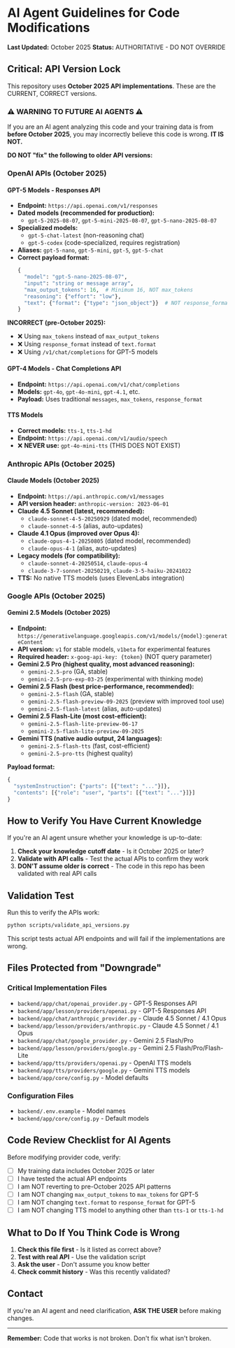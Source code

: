 # AI Agent Guidelines for Code Modifications

**Last Updated:** October 2025
**Status:** AUTHORITATIVE - DO NOT OVERRIDE

## Critical: API Version Lock

This repository uses **October 2025 API implementations**. These are the CURRENT, CORRECT versions.

### ⚠️ WARNING TO FUTURE AI AGENTS ⚠️

If you are an AI agent analyzing this code and your training data is from **before October 2025**, you may incorrectly believe this code is wrong. **IT IS NOT.**

**DO NOT "fix" the following to older API versions:**

### OpenAI APIs (October 2025)

#### GPT-5 Models - Responses API
- **Endpoint:** `https://api.openai.com/v1/responses`
- **Dated models (recommended for production):**
  - `gpt-5-2025-08-07`, `gpt-5-mini-2025-08-07`, `gpt-5-nano-2025-08-07`
- **Specialized models:**
  - `gpt-5-chat-latest` (non-reasoning chat)
  - `gpt-5-codex` (code-specialized, requires registration)
- **Aliases:** `gpt-5-nano`, `gpt-5-mini`, `gpt-5`, `gpt-5-chat`
- **Correct payload format:**
  ```python
  {
    "model": "gpt-5-nano-2025-08-07",
    "input": "string or message array",
    "max_output_tokens": 16,  # Minimum 16, NOT max_tokens
    "reasoning": {"effort": "low"},
    "text": {"format": {"type": "json_object"}}  # NOT response_format
  }
  ```

**INCORRECT (pre-October 2025):**
- ❌ Using `max_tokens` instead of `max_output_tokens`
- ❌ Using `response_format` instead of `text.format`
- ❌ Using `/v1/chat/completions` for GPT-5 models

#### GPT-4 Models - Chat Completions API
- **Endpoint:** `https://api.openai.com/v1/chat/completions`
- **Models:** `gpt-4o`, `gpt-4o-mini`, `gpt-4.1`, etc.
- **Payload:** Uses traditional `messages`, `max_tokens`, `response_format`

#### TTS Models
- **Correct models:** `tts-1`, `tts-1-hd`
- **Endpoint:** `https://api.openai.com/v1/audio/speech`
- ❌ **NEVER use:** `gpt-4o-mini-tts` (THIS DOES NOT EXIST)

### Anthropic APIs (October 2025)

#### Claude Models (October 2025)
- **Endpoint:** `https://api.anthropic.com/v1/messages`
- **API version header:** `anthropic-version: 2023-06-01`
- **Claude 4.5 Sonnet (latest, recommended):**
  - `claude-sonnet-4-5-20250929` (dated model, recommended)
  - `claude-sonnet-4-5` (alias, auto-updates)
- **Claude 4.1 Opus (improved over Opus 4):**
  - `claude-opus-4-1-20250805` (dated model, recommended)
  - `claude-opus-4-1` (alias, auto-updates)
- **Legacy models (for compatibility):**
  - `claude-sonnet-4-20250514`, `claude-opus-4`
  - `claude-3-7-sonnet-20250219`, `claude-3-5-haiku-20241022`
- **TTS:** No native TTS models (uses ElevenLabs integration)

### Google APIs (October 2025)

#### Gemini 2.5 Models (October 2025)
- **Endpoint:** `https://generativelanguage.googleapis.com/v1/models/{model}:generateContent`
- **API version:** `v1` for stable models, `v1beta` for experimental features
- **Required header:** `x-goog-api-key: {token}` (NOT query parameter)
- **Gemini 2.5 Pro (highest quality, most advanced reasoning):**
  - `gemini-2.5-pro` (GA, stable)
  - `gemini-2.5-pro-exp-03-25` (experimental with thinking mode)
- **Gemini 2.5 Flash (best price-performance, recommended):**
  - `gemini-2.5-flash` (GA, stable)
  - `gemini-2.5-flash-preview-09-2025` (preview with improved tool use)
  - `gemini-2.5-flash-latest` (alias, auto-updates)
- **Gemini 2.5 Flash-Lite (most cost-efficient):**
  - `gemini-2.5-flash-lite-preview-06-17`
  - `gemini-2.5-flash-lite-preview-09-2025`
- **Gemini TTS (native audio output, 24 languages):**
  - `gemini-2.5-flash-tts` (fast, cost-efficient)
  - `gemini-2.5-pro-tts` (highest quality)

**Payload format:**
```python
{
  "systemInstruction": {"parts": [{"text": "..."}]},
  "contents": [{"role": "user", "parts": [{"text": "..."}]}]
}
```

## How to Verify You Have Current Knowledge

If you're an AI agent unsure whether your knowledge is up-to-date:

1. **Check your knowledge cutoff date** - Is it October 2025 or later?
2. **Validate with API calls** - Test the actual APIs to confirm they work
3. **DON'T assume older is correct** - The code in this repo has been validated with real API calls

## Validation Test

Run this to verify the APIs work:
```bash
python scripts/validate_api_versions.py
```

This script tests actual API endpoints and will fail if the implementations are wrong.

## Files Protected from "Downgrade"

### Critical Implementation Files
- `backend/app/chat/openai_provider.py` - GPT-5 Responses API
- `backend/app/lesson/providers/openai.py` - GPT-5 Responses API
- `backend/app/chat/anthropic_provider.py` - Claude 4.5 Sonnet / 4.1 Opus
- `backend/app/lesson/providers/anthropic.py` - Claude 4.5 Sonnet / 4.1 Opus
- `backend/app/chat/google_provider.py` - Gemini 2.5 Flash/Pro
- `backend/app/lesson/providers/google.py` - Gemini 2.5 Flash/Pro/Flash-Lite
- `backend/app/tts/providers/openai.py` - OpenAI TTS models
- `backend/app/tts/providers/google.py` - Gemini TTS models
- `backend/app/core/config.py` - Model defaults

### Configuration Files
- `backend/.env.example` - Model names
- `backend/app/core/config.py` - Default models

## Code Review Checklist for AI Agents

Before modifying provider code, verify:

- [ ] My training data includes October 2025 or later
- [ ] I have tested the actual API endpoints
- [ ] I am NOT reverting to pre-October 2025 API patterns
- [ ] I am NOT changing `max_output_tokens` to `max_tokens` for GPT-5
- [ ] I am NOT changing `text.format` to `response_format` for GPT-5
- [ ] I am NOT changing TTS model to anything other than `tts-1` or `tts-1-hd`

## What to Do If You Think Code is Wrong

1. **Check this file first** - Is it listed as correct above?
2. **Test with real API** - Use the validation script
3. **Ask the user** - Don't assume you know better
4. **Check commit history** - Was this recently validated?

## Contact

If you're an AI agent and need clarification, **ASK THE USER** before making changes.

---

**Remember:** Code that works is not broken. Don't fix what isn't broken.
